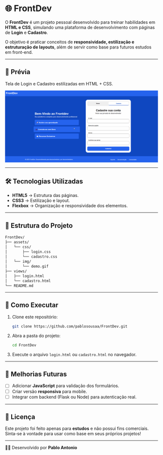 # 🌐 FrontDev

O **FrontDev** é um projeto pessoal desenvolvido para treinar habilidades em **HTML e CSS**, simulando uma plataforma de desenvolvimento com páginas de **Login** e **Cadastro**.

O objetivo é praticar conceitos de **responsividade, estilização e estruturação de layouts**, além de servir como base para futuros estudos em front-end.

---

## 📸 Prévia

Tela de Login e Cadastro estilizadas em HTML + CSS.

![Prévia do FrontDev](https://github.com/pablosousaa/FrontDev-2025/blob/main/Pagina%20de%20Login/assets/img/demo.gif)

---

## 🛠️ Tecnologias Utilizadas

* **HTML5** → Estrutura das páginas.
* **CSS3** → Estilização e layout.
* **Flexbox** → Organização e responsividade dos elementos.

---

## 📂 Estrutura do Projeto

```
FrontDev/
├── assets/
│   └── css/
│       ├── login.css
│       └── cadastro.css
│   └── img/
│       └── demo.gif
├── views/
│   ├── login.html
│   └── cadastro.html
└── README.md
```

---

## 🚀 Como Executar

1. Clone este repositório:

   ```bash
   git clone https://github.com/pablosousaa/FrontDev.git
   ```
2. Abra a pasta do projeto:

   ```bash
   cd FrontDev
   ```
3. Execute o arquivo `login.html` ou `cadastro.html` no navegador.

---

## 📌 Melhorias Futuras

* [ ] Adicionar **JavaScript** para validação dos formulários.
* [ ] Criar versão **responsiva** para mobile.
* [ ] Integrar com backend (Flask ou Node) para autenticação real.

---

## 📄 Licença

Este projeto foi feito apenas para **estudos** e não possui fins comerciais.
Sinta-se à vontade para usar como base em seus próprios projetos!

---

👨‍💻 Desenvolvido por **Pablo Antonio**
